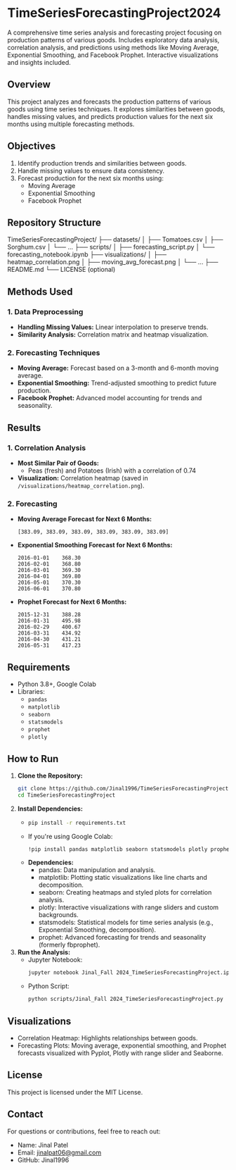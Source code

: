 # TimeSeriesForecastingProject2024
A comprehensive time series analysis and forecasting project focusing on production patterns of various goods. Includes exploratory data analysis, correlation analysis, and predictions using methods like Moving Average, Exponential Smoothing, and Facebook Prophet. Interactive visualizations and insights included.

## Overview
This project analyzes and forecasts the production patterns of various goods using time series techniques. It explores similarities between goods, handles missing values, and predicts production values for the next six months using multiple forecasting methods.

## Objectives
1. Identify production trends and similarities between goods.
2. Handle missing values to ensure data consistency.
3. Forecast production for the next six months using:
   - Moving Average
   - Exponential Smoothing
   - Facebook Prophet

## Repository Structure
TimeSeriesForecastingProject/
├── datasets/
│   ├── Tomatoes.csv
│   ├── Sorghum.csv
│   └── ...
├── scripts/
│   ├── forecasting_script.py
│   └── forecasting_notebook.ipynb
├── visualizations/
│   ├── heatmap_correlation.png
│   ├── moving_avg_forecast.png
│   └── ...
├── README.md
└── LICENSE (optional)

## Methods Used
### 1. Data Preprocessing
- **Handling Missing Values:** Linear interpolation to preserve trends.
- **Similarity Analysis:** Correlation matrix and heatmap visualization.

### 2. Forecasting Techniques
- **Moving Average:** Forecast based on a 3-month and 6-month moving average.
- **Exponential Smoothing:** Trend-adjusted smoothing to predict future production.
- **Facebook Prophet:** Advanced model accounting for trends and seasonality.

## Results
### 1. Correlation Analysis
- **Most Similar Pair of Goods:**
  - Peas (fresh) and Potatoes (Irish) with a correlation of 0.74
- **Visualization:** Correlation heatmap (saved in `/visualizations/heatmap_correlation.png`).

### 2. Forecasting
- **Moving Average Forecast for Next 6 Months:**
  ```plaintext
  [383.09, 383.09, 383.09, 383.09, 383.09, 383.09]
- **Exponential Smoothing Forecast for Next 6 Months:**
   ```plaintext
  2016-01-01    368.30
  2016-02-01    368.80
  2016-03-01    369.30
  2016-04-01    369.80
  2016-05-01    370.30
  2016-06-01    370.80
- **Prophet Forecast for Next 6 Months:**
  ```plaintext
  2015-12-31    388.28
  2016-01-31    495.98
  2016-02-29    400.67
  2016-03-31    434.92
  2016-04-30    431.21
  2016-05-31    417.23
## Requirements
- Python 3.8+, Google Colab
- Libraries:
  - `pandas`
  - `matplotlib`
  - `seaborn`
  - `statsmodels`
  - `prophet`
  - `plotly`
    
## How to Run
1. **Clone the Repository:**
   ```bash
   git clone https://github.com/Jinal1996/TimeSeriesForecastingProject.git
   cd TimeSeriesForecastingProject
2. **Install Dependencies:**
     - ```bash
       pip install -r requirements.txt
     - If you're using Google Colab:
       ```bash
       !pip install pandas matplotlib seaborn statsmodels plotly prophet
    -  **Dependencies:**
        * pandas: Data manipulation and analysis.
        * matplotlib: Plotting static visualizations like line charts and decomposition.
        * seaborn:	Creating heatmaps and styled plots for correlation analysis.
        * plotly: Interactive visualizations with range sliders and custom backgrounds.
        * statsmodels:	Statistical models for time series analysis (e.g., Exponential Smoothing, decomposition).
        * prophet:	Advanced forecasting for trends and seasonality (formerly fbprophet).
3. **Run the Analysis:**
   * Jupyter Notebook:
     ```bash
     jupyter notebook Jinal_Fall 2024_TimeSeriesForecastingProject.ipynb
   * Python Script:
     ```bash
     python scripts/Jinal_Fall 2024_TimeSeriesForecastingProject.py

## Visualizations
* Correlation Heatmap: Highlights relationships between goods.
* Forecasting Plots: Moving average, exponential smoothing, and Prophet forecasts visualized with Pyplot, Plotly with range slider and Seaborne.

## License
This project is licensed under the MIT License.

## Contact
For questions or contributions, feel free to reach out:
* Name: Jinal Patel
* Email: jinalpat06@gmail.com
* GitHub: Jinal1996
